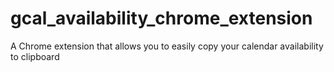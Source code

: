 # gcal_availability_chrome_extension
A Chrome extension that allows you to easily copy your calendar availability to clipboard
